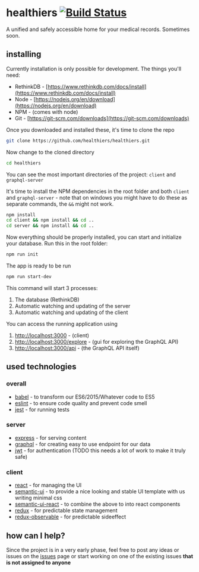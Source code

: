 # healthiers [![Build Status](https://travis-ci.org/healthiers/healthiers.svg?branch=master)](https://travis-ci.org/healthiers/healthiers)

A unified and safely accessible home for your medical records. Sometimes soon.

## installing

Currently installation is only possible for development. The things you'll need:

* RethinkDB - [https://www.rethinkdb.com/docs/install](https://www.rethinkdb.com/docs/install)
* Node - [https://nodejs.org/en/download](https://nodejs.org/en/download)
* NPM - (comes with node)
* Git - [https://git-scm.com/downloads](https://git-scm.com/downloads)

Once you downloaded and installed these, it's time to clone the repo

```bash
git clone https://github.com/healthiers/healthiers.git
```
Now change to the cloned directory

```bash
cd healthiers
```
You can see the most important directories of the project: `client` and `graphql-server`

It's time to install the NPM dependencies in the root folder and both `client` and `graphql-server` - 
note that on windows you might have to do these as separate commands, the `&&` might not work.

```bash
npm install
cd client && npm install && cd ..
cd server && npm install && cd ..
```
Now everything should be properly installed, you can start and initialize your database. 
Run this in the root folder:

```bash
npm run init
```
The app is ready to be run

```bash
npm run start-dev
```

This command will start 3 processes:

1. The database (RethinkDB)
2. Automatic watching and updating of the server
3. Automatic watching and updating of the client

You can access the running application using

1. [http://localhost:3000](http://localhost:3000) - (client)
2. [http://localhost:3000/explore](http://localhost:3000/explore) - (gui for exploring the GraphQL API)
3. [http://localhost:3000/api](http://localhost:3000/api) - (the GraphQL API itself)

## used technologies

### overall 
* [babel](https://babeljs.io/) - to transform our ES6/2015/Whatever code to ES5
* [eslint](http://eslint.org/) - to ensure code quality and prevent code smell
* [jest](https://facebook.github.io/jest/) - for running tests

### server
* [express](http://expressjs.com/) - for serving content
* [graphql](http://graphql.org/graphql-js/) - for creating easy to use endpoint for our data
* [jwt](https://jwt.io/) - for authentication (TODO this needs a lot of work to make it truly safe)

### client
* [react](https://facebook.github.io/react/) - for managing the UI
* [semantic-ui](http://semantic-ui.com/) - to provide a nice looking and stable UI template with us writing minimal css
* [semantic-ui-react](http://react.semantic-ui.com/) - to combine the above to into react components
* [redux](http://redux.js.org/) - for predictable state management
* [redux-observable](https://redux-observable.js.org/) - for predictable sideeffect

## how can I help?

Since the project is in a very early phase, feel free to post any ideas or issues
on the [issues](https://github.com/healthiers/healthiers/issues) page or start working
on one of the existing issues **that is not assigned to anyone**